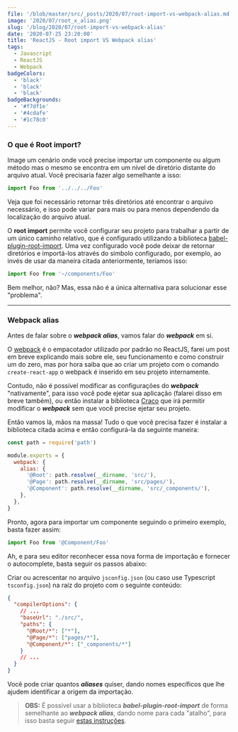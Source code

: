 ```yaml
---
file: '/blob/master/src/_posts/2020/07/root-import-vs-webpack-alias.md'
image: '2020/07/root_x_alias.png'
slug: '/blog/2020/07/root-import-vs-webpack-alias'
date: '2020-07-25 23:20:00'
title: 'ReactJS - Root import VS Webpack alias'
tags:
  - Javascript
  - ReactJS
  - Webpack
badgeColors:
  - 'black'
  - 'black'
  - 'black'
badgeBackgrounds:
  - '#f7df1e'
  - '#4cdafe'
  - '#1c78c0'
---
```


### O que é Root import?

Image um cenário onde você precise importar um componente ou algum método mas o mesmo se encontra em um nível de diretório distante do arquivo atual. Você precisaria fazer algo semelhante a isso:

```javascript:title=src/pages/Home.js
import Foo from '../../../Foo'
```

Veja que foi necessário retornar três diretórios até encontrar o arquivo necessário, e isso pode variar para mais ou para menos dependendo da localização do arquivo atual.

O **root import** permite você configurar seu projeto para trabalhar a partir de um único caminho relativo, que é configurado utilizando a biblioteca [babel-plugin-root-import](https://www.npmjs.com/package/babel-plugin-root-import). Uma vez configurado você pode deixar de retornar diretórios e importá-los através do simbolo configurado, por exemplo, ao invés de usar da maneira citada anteriormente, teríamos isso:

```javascript:title=src/pages/Home.js
import Foo from '~/components/Foo'
```

Bem melhor, não? Mas, essa não é a única alternativa para solucionar esse "problema".

---

### Webpack alias

Antes de falar sobre o **_webpack alias_**, vamos falar do **_webpack_** em si.

O [webpack](https://webpack.js.org/) é o empacotador utilizado por padrão no ReactJS, farei um post em breve explicando mais sobre ele, seu funcionamento e como construir um do zero, mas por hora saiba que ao criar um projeto com o comando `create-react-app` o webpack é inserido em seu projeto internamente.

Contudo, não é possível modificar as configurações do **_webpack_** "nativamente", para isso você pode ejetar sua aplicação (falarei disso em breve também), ou então instalar a biblioteca [Craco](https://www.npmjs.com/package/@craco/craco) que irá permitir modificar o **_webpack_** sem que você precise ejetar seu projeto.

Então vamos lá, mãos na massa! Tudo o que você precisa fazer é instalar a biblioteca citada acima e então configurá-la da seguinte maneira:

```javascript:title=craco.config.js
const path = require('path')

module.exports = {
  webpack: {
    alias: {
      '@Root': path.resolve(__dirname, 'src/'),
      '@Page': path.resolve(__dirname, 'src/pages/'),
      '@Component': path.resolve(__dirname, 'src/_components/'),
    },
  },
}
```

Pronto, agora para importar um componente seguindo o primeiro exemplo, basta fazer assim:

```javascript:title=src/pages/Home.js
import Foo from '@Component/Foo'
```

Ah, e para seu editor reconhecer essa nova forma de importação e fornecer o autocomplete, basta seguir os passos abaixo:

Criar ou acrescentar no arquivo `jsconfig.json` (ou caso use Typescript `tsconfig.json`) na raíz do projeto com o seguinte conteúdo:

```json:title=jsconfig.json
{
  "compilerOptions": {
    // ...
    "baseUrl": "./src/",
    "paths": {
      "@Root/*": ["*"],
      "@Page/*": ["pages/*"],
      "@Component/*": ["_components/*"]
    }
    // ...
  }
}
```

Você pode criar quantos **_aliases_** quiser, dando nomes específicos que lhe ajudem identificar a origem da importação.

> **OBS:** É possível usar a biblioteca **_babel-plugin-root-import_** de forma semelhante ao **_webpack alias_**, dando nome para cada "atalho", para isso basta seguir [estas instruções](https://www.npmjs.com/package/babel-plugin-root-import#config).
